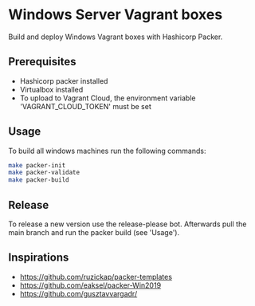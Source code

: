 # Windows Server Vagrant boxes

Build and deploy Windows Vagrant boxes with Hashicorp Packer.


## Prerequisites
* Hashicorp packer installed
* Virtualbox installed
* To upload to Vagrant Cloud, the environment variable 'VAGRANT_CLOUD_TOKEN' must be set

## Usage
To build all windows machines run the following commands:

```bash
make packer-init
make packer-validate
make packer-build
```

## Release
To release a new version use the release-please bot.
Afterwards pull the main branch and run the packer build (see 'Usage').

## Inspirations
- https://github.com/ruzickap/packer-templates
- https://github.com/eaksel/packer-Win2019
- https://github.com/gusztavvargadr/
